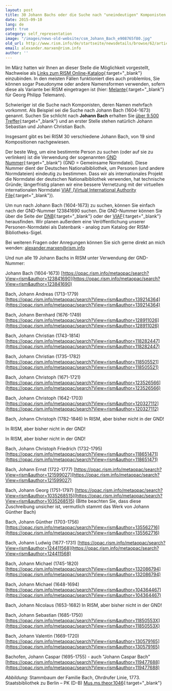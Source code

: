 ```yaml
---
layout: post
title: 30 Johann Bachs oder die Suche nach "uneindeutigen" Komponisten
date: 2015-09-10
lang: de
post: true
category: self_representation
image: "/images/news-old-website/csm_Johann_Bach_e908765f80.jpg"
old_url: http://www.rism.info/de/startseite/newsdetails/browse/62/article/64/johann-bach-or-searching-for-unclear-composers.html
email: alexander.marxen@rism.info
author: ''
---
```



Im März hatten wir Ihnen an dieser Stelle die Möglichkeit vorgestellt, Nachweise als [Links zum RISM Online-Katalog](/self_representation/2015/03/26/how-can-you-link-to-rism-searches.html){:target="_blank"} einzubinden. In den meisten Fällen funktioniert dies auch problemlos, Sie können sogar Pseudonyme oder andere Namensformen verwenden, sofern diese als Variante bei RISM eingetragen ist (hier: [Melante](https://opac.rism.info/metaopac/search?View=rism&author=Melante){:target="_blank"} für Georg Philipp Telemann).

Schwieriger ist die Suche nach Komponisten, deren Namen mehrfach vorkommt.
Als Beispiel sei die Suche nach Johann Bach (1604-1673) genannt. Suchen Sie schlicht nach **Johann Bach** erhalten Sie [über 9.500 Treffer](https://opac.rism.info/metaopac/search?View=rism&author=Johann+Bach){:target="_blank"} und an erster Stelle stehen natürlich Johann Sebastian und Johann Christian Bach.

Insgesamt gibt es bei RISM 30 verschiedene Johann Bach, von 19 sind Kompositionen nachgewiesen.

Der beste Weg, um eine bestimmte Person zu suchen (oder auf sie zu verlinken) ist die Verwendung der sogenannten [GND Nummer](http://www.dnb.de/EN/Standardisierung/GND/gnd.html){:target="_blank"} (GND = Gemeinsame Normdatei). Diese Nummer dient der Deutschen Nationalbibliothek, um Personen (und andere Normdateien) eindeutig zu bestimmen. Dass wir als internationales Projekt die Normdatei der deutschen Nationalbibliothek verwenden, hat technische Gründe; längerfristig planen wir eine bessere Vernetzung mit der virtuellen internationalen Normdatei [VIAF (Virtual International Authority File](http://viaf.org/){:target="_blank"}).

Um nun nach Johann Bach (1604-1673) zu suchen, können Sie einfach nach der GND-Nummer 123841690 suchen. Die GND-Nummer können Sie über die Seite der [DNB](https://portal.dnb.de/opac.htm?method=showOptions#top){:target="_blank"} oder der [VIAF](http://viaf.org/){:target="_blank"} herausfinden. Wir planen außerdem eine Veröffentlichung unserer Personen-Normdatei als Datenbank - analog zum Katalog der RISM-Bibliotheks-Sigel.

Bei weiteren Fragen oder Anregungen können Sie sich gerne direkt an mich wenden: [alexander.marxen@rism.info](mailto:alexander.marxen@rism.info)

Und nun alle 19 Johann Bachs in RISM unter Verwendung der GND-Nummer:

Johann Bach (1604-1673)
[https://opac.rism.info/metaopac/search?View=rism&author=123841690](https://opac.rism.info/metaopac/search?View=rism&author=123841690)

Bach, Johann Andreas (1713-1779)
[https://opac.rism.info/metaopac/search?View=rism&author=139214364](https://opac.rism.info/metaopac/search?View=rism&author=139214364)

Bach, Johann Bernhard (1676-1749)
[https://opac.rism.info/metaopac/search?View=rism&author=128911026](https://opac.rism.info/metaopac/search?View=rism&author=128911026)

Bach, Johann Christian (1743-1814)
[https://opac.rism.info/metaopac/search?View=rism&author=118282447](https://opac.rism.info/metaopac/search?View=rism&author=118282447)

Bach, Johann Christian (1735-1782)
[https://opac.rism.info/metaopac/search?View=rism&author=118505521](https://opac.rism.info/metaopac/search?View=rism&author=118505521)

Bach, Johann Christoph (1671-1721)
[https://opac.rism.info/metaopac/search?View=rism&author=123526566](https://opac.rism.info/metaopac/search?View=rism&author=123526566)

Bach, Johann Christoph (1642-1703)
[https://opac.rism.info/metaopac/search?View=rism&author=120327112](https://opac.rism.info/metaopac/search?View=rism&author=120327112)

Bach, Johann Christoph (1782-1846)
In RISM, aber bisher nicht in der GND!

In RISM, aber bisher nicht in der GND!

In RISM, aber bisher nicht in der GND!

Bach, Johann Christoph Friedrich (1732-1795)
[https://opac.rism.info/metaopac/search?View=rism&author=118651471](https://opac.rism.info/metaopac/search?View=rism&author=118651471)

Bach, Johann Ernst (1722-1777)
[https://opac.rism.info/metaopac/search?View=rism&author=121599027](https://opac.rism.info/metaopac/search?View=rism&author=121599027)

Bach, Johann Georg (1751-1797)
[https://opac.rism.info/metaopac/search?View=rism&author=1035268515](https://opac.rism.info/metaopac/search?View=rism&author=1035268515)
(Bitte beachten Sie, dass diese Zuschreibung unsicher ist, vermutlich stammt das Werk von Johann Günther Bach)

Bach, Johann Günther (1703-1756)
[https://opac.rism.info/metaopac/search?View=rism&author=135562716](https://opac.rism.info/metaopac/search?View=rism&author=135562716)

Bach, Johann Ludwig (1677-1731)
[https://opac.rism.info/metaopac/search?View=rism&author=124411568](https://opac.rism.info/metaopac/search?View=rism&author=124411568)

Bach, Johann Michael (1745-1820)
[https://opac.rism.info/metaopac/search?View=rism&author=132086794](https://opac.rism.info/metaopac/search?View=rism&author=132086794)

Bach, Johann Michael (1648-1694)
[https://opac.rism.info/metaopac/search?View=rism&author=104364467](https://opac.rism.info/metaopac/search?View=rism&author=104364467)

Bach, Johann Nicolaus (1653-1682)
In RISM, aber bisher nicht in der GND!

Bach, Johann Sebastian (1685-1750)
[https://opac.rism.info/metaopac/search?View=rism&author=11850553X](https://opac.rism.info/metaopac/search?View=rism&author=11850553X)

Bach, Johann Valentin (1669-1720)
[https://opac.rism.info/metaopac/search?View=rism&author=130579165](https://opac.rism.info/metaopac/search?View=rism&author=130579165)

Bachofen, Johann Caspar (1695-1755) - auch "Johann Caspar Bach"
[https://opac.rism.info/metaopac/search?View=rism&author=119477688](https://opac.rism.info/metaopac/search?View=rism&author=119477688)

_Abbildung_: Stammbaum der Familie Bach, Ohrdrufer Linie, 1773. Staatsbibliothek zu Berlin – PK (D-B) [Mus.ms.theor.1046](http://digital.staatsbibliothek-berlin.de/werkansicht/?PPN=PPN629531420){:target="_blank"}




